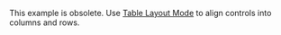This example is obsolete. Use [Table Layout Mode](https://docs.devexpress.com/WindowsForms/114044/controls-and-libraries/form-layout-managers/layout-and-data-layout-controls/table-layout) to align controls into columns and rows.